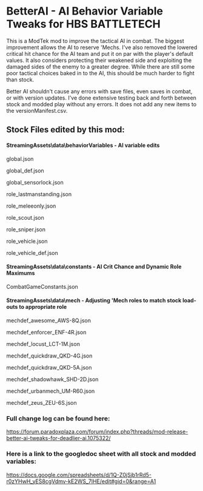 # BetterAI - AI Behavior Variable Tweaks for HBS BATTLETECH
This is a ModTek mod to improve the tactical AI in combat.  The biggest improvement allows the AI to reserve 'Mechs.  I've also removed the lowered critical hit chance for the AI team and put it on par with the player's default values.  It also considers protecting their weakened side and exploiting the damaged sides of the enemy to a greater degree.  While there are still some poor tactical choices baked in to the AI, this should be much harder to fight than stock.  

Better AI shouldn't cause any errors with save files, even saves in combat, or with version updates.  I've done extensive testing back and forth between stock and modded play without any errors.  It does not add any new items to the versionManifest.csv.

## Stock Files edited by this mod:
#### StreamingAssets\data\behaviorVariables - AI variable edits
global.json

global_def.json

global_sensorlock.json

role_lastmanstanding.json

role_meleeonly.json

role_scout.json

role_sniper.json

role_vehicle.json

role_vehicle_def.json


#### StreamingAssets\data\constants - AI Crit Chance and Dynamic Role Maximums
CombatGameConstants.json


#### StreamingAssets\data\mech - Adjusting 'Mech roles to match stock load-outs to appropriate role
mechdef_awesome_AWS-8Q.json

mechdef_enforcer_ENF-4R.json

mechdef_locust_LCT-1M.json

mechdef_quickdraw_QKD-4G.json

mechdef_quickdraw_QKD-5A.json

mechdef_shadowhawk_SHD-2D.json

mechdef_urbanmech_UM-R60.json

mechdef_zeus_ZEU-6S.json


### Full change log can be found here:

https://forum.paradoxplaza.com/forum/index.php?threads/mod-release-better-ai-tweaks-for-deadlier-ai.1075322/

### Here is a link to the googledoc sheet with all stock and modded variables:

https://docs.google.com/spreadsheets/d/1Q-Z0jSjb1rRd5-r0zYHwH_yES8cgVdmv-kE2WS_7lHE/edit#gid=0&range=A1
